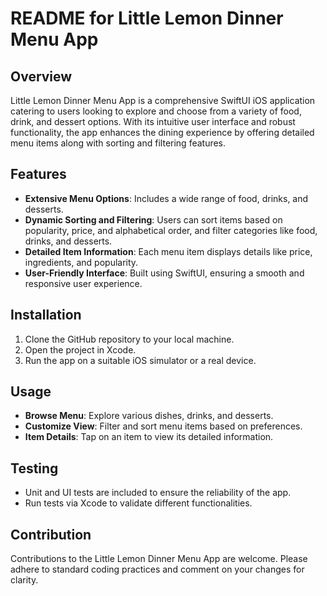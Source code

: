 # README for Little Lemon Dinner Menu App

## Overview
Little Lemon Dinner Menu App is a comprehensive SwiftUI iOS application catering to users looking to explore and choose from a variety of food, drink, and dessert options. With its intuitive user interface and robust functionality, the app enhances the dining experience by offering detailed menu items along with sorting and filtering features.

## Features
- **Extensive Menu Options**: Includes a wide range of food, drinks, and desserts.
- **Dynamic Sorting and Filtering**: Users can sort items based on popularity, price, and alphabetical order, and filter categories like food, drinks, and desserts.
- **Detailed Item Information**: Each menu item displays details like price, ingredients, and popularity.
- **User-Friendly Interface**: Built using SwiftUI, ensuring a smooth and responsive user experience.

## Installation
1. Clone the GitHub repository to your local machine.
2. Open the project in Xcode.
3. Run the app on a suitable iOS simulator or a real device.

## Usage
- **Browse Menu**: Explore various dishes, drinks, and desserts.
- **Customize View**: Filter and sort menu items based on preferences.
- **Item Details**: Tap on an item to view its detailed information.

## Testing
- Unit and UI tests are included to ensure the reliability of the app.
- Run tests via Xcode to validate different functionalities.

## Contribution
Contributions to the Little Lemon Dinner Menu App are welcome. Please adhere to standard coding practices and comment on your changes for clarity.
